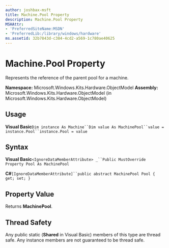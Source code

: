 ```yaml
---
author: joshbax-msft
title: Machine.Pool Property
description: Machine.Pool Property
MSHAttr:
- 'PreferredSiteName:MSDN'
- 'PreferredLib:/library/windows/hardware'
ms.assetid: 32b7843d-c384-4cd2-a569-1c780ae40625
---
```


# Machine.Pool Property


Represents the reference of the parent pool for a machine.

**Namespace:** Microsoft.Windows.Kits.Hardware.ObjectModel **Assembly:** Microsoft.Windows.Kits.Hardware.ObjectModel (in Microsoft.Windows.Kits.Hardware.ObjectModel)

## Usage


**Visual Basic**`Dim instance As Machine``Dim value As MachinePool``value = instance.Pool``instance.Pool = value`

## Syntax


**Visual Basic**`<IgnoreDataMemberAttribute> _``Public MustOverride Property Pool As MachinePool`

**C#**`[IgnoreDataMemberAttribute]``public abstract MachinePool Pool { get; set; }`

## Property Value


Returns **MachinePool**.

## Thread Safety


Any public static (**Shared** in Visual Basic) members of this type are thread safe. Any instance members are not guaranteed to be thread safe.

 

 






